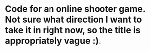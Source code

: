 # Code for an online shooter game. Not sure what direction I want to take it in right now, so the title is appropriately vague :).
